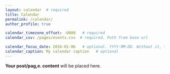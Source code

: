```yaml
---
layout: calendar  # required
title: Calendar
permalink: /calendar/
author_profile: true

calendar_timezone_offset: -0800   # required
calendar_csv: /pages/events.csv  # required. Path from base url

calendar_focus_date: 2016-01-06   # optional. YYYY-MM-DD. Without it, the default is today
calendar_caption: My calendar caption   # optional
---
```


**Your post/pag,e. content** will be placed here.
